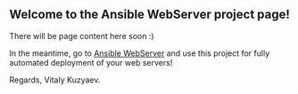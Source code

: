 ## Welcome to the Ansible WebServer project page!

There will be page content here soon :)

In the meantime, go to [Ansible WebServer](https://github.com/vitkuz573/Ansible-WebServer) and use this project for fully automated deployment of your web servers!

Regards, Vitaly Kuzyaev.
